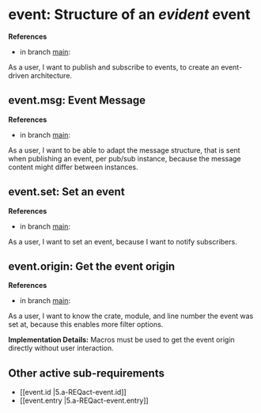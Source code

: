 # event: Structure of an *evident* event

**References**

- in branch [main](https://github.com/mhatzl/evident/tree/main): 

As a user, I want to publish and subscribe to events, to create an event-driven architecture.

## event.msg: Event Message

**References**

- in branch [main](https://github.com/mhatzl/evident/tree/main): 

As a user, I want to be able to adapt the message structure, that is sent when publishing an event, per pub/sub instance, because the message content might differ between instances.

## event.set: Set an event

**References**

- in branch [main](https://github.com/mhatzl/evident/tree/main): 

As a user, I want to set an event, because I want to notify subscribers.

## event.origin: Get the event origin

**References**

- in branch [main](https://github.com/mhatzl/evident/tree/main): 

As a user, I want to know the crate, module, and line number the event was set at, because this enables more filter options.

**Implementation Details:** Macros must be used to get the event origin directly without user interaction.

## Other active sub-requirements

- [[<req>event.id |5.a-REQact-event.id]]
- [[<req>event.entry |5.a-REQact-event.entry]]
